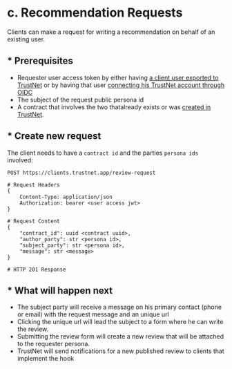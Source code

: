 # c. Recommendation Requests

Clients can make a request for writing a recommendation on behalf of an existing user.

## * Prerequisites 
* Requester user access token by either
having [a client user exported to TrustNet](/5_syncing_client_users) or by having that user [connecting his TrustNet
account through OIDC](/4-using-oidc)
* The subject of the request public persona id
* A contract that involves the two thatalready exists or
was [created in TrustNet](/6.-Reviews-API/b_contracts/#creating-a-new-contract).


##  * Create new request

The client needs to have a `contract id` and the parties `persona ids` involved:

```
POST https://clients.trustnet.app/review-request

# Request Headers
{
    Content-Type: application/json
    Authorization: bearer <user access jwt>
}

# Request Content
{
	"contract_id": uuid <contract uuid>,
	"author_party": str <persona id>,
	"subject_party": str <persona id>,
	"message": str <message>
}

# HTTP 201 Response
```

##  * What will happen next

* The subject party will receive a message on his primary contact (phone or email) with the request message and an
  unique url
* Clicking the unique url will lead the subject to a form where he can write the review.
* Submitting the review form will create a new review that will be attached to the requester persona.
* TrustNet will send notifications for a new published review to clients that implement the hook